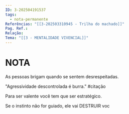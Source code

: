 ```yaml
---
ID: 3-202504191537
tags:
  - nota-permanente
Referências: "[[3-202503310945 - Trilha do machado]]"
Pag. Ref.: 
Relação: 
Tema: "[[3 - MENTALIDADE VIVENCIAL]]"
---
```

# NOTA 

As pessoas brigam quando se sentem desrespeitadas.

"Agressividade descontrolada é burra." #citação 

Para ser valente você tem que ser estratégico.

Se o instinto não for guiado, ele vai DESTRUIR voc